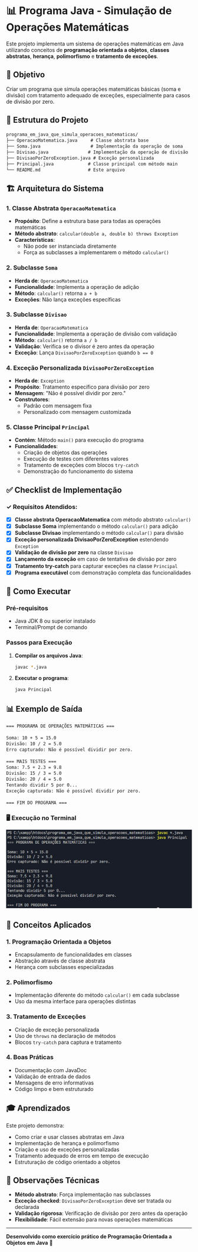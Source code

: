 # 📊 Programa Java - Simulação de Operações Matemáticas

Este projeto implementa um sistema de operações matemáticas em Java utilizando conceitos de **programação orientada a objetos**, **classes abstratas**, **herança**, **polimorfismo** e **tratamento de exceções**.

## 🎯 Objetivo

Criar um programa que simula operações matemáticas básicas (soma e divisão) com tratamento adequado de exceções, especialmente para casos de divisão por zero.

## 📁 Estrutura do Projeto

```
programa_em_java_que_simula_operacoes_matematicas/
├── OperacaoMatematica.java     # Classe abstrata base
├── Soma.java                   # Implementação da operação de soma
├── Divisao.java               # Implementação da operação de divisão
├── DivisaoPorZeroException.java # Exceção personalizada
├── Principal.java             # Classe principal com método main
└── README.md                  # Este arquivo
```

## 🏗️ Arquitetura do Sistema

### 1. Classe Abstrata `OperacaoMatematica`
- **Propósito**: Define a estrutura base para todas as operações matemáticas
- **Método abstrato**: `calcular(double a, double b) throws Exception`
- **Características**:
  - Não pode ser instanciada diretamente
  - Força as subclasses a implementarem o método `calcular()`

### 2. Subclasse `Soma`
- **Herda de**: `OperacaoMatematica`
- **Funcionalidade**: Implementa a operação de adição
- **Método**: `calcular()` retorna `a + b`
- **Exceções**: Não lança exceções específicas

### 3. Subclasse `Divisao`
- **Herda de**: `OperacaoMatematica`
- **Funcionalidade**: Implementa a operação de divisão com validação
- **Método**: `calcular()` retorna `a / b`
- **Validação**: Verifica se o divisor é zero antes da operação
- **Exceção**: Lança `DivisaoPorZeroException` quando `b == 0`

### 4. Exceção Personalizada `DivisaoPorZeroException`
- **Herda de**: `Exception`
- **Propósito**: Tratamento específico para divisão por zero
- **Mensagem**: "Não é possível dividir por zero."
- **Construtores**:
  - Padrão com mensagem fixa
  - Personalizado com mensagem customizada

### 5. Classe Principal `Principal`
- **Contém**: Método `main()` para execução do programa
- **Funcionalidades**:
  - Criação de objetos das operações
  - Execução de testes com diferentes valores
  - Tratamento de exceções com blocos `try-catch`
  - Demonstração do funcionamento do sistema

## ✅ Checklist de Implementação

### ✓ Requisitos Atendidos:

- [x] **Classe abstrata OperacaoMatematica** com método abstrato `calcular()`
- [x] **Subclasse Soma** implementando o método `calcular()` para adição
- [x] **Subclasse Divisao** implementando o método `calcular()` para divisão
- [x] **Exceção personalizada DivisaoPorZeroException** estendendo `Exception`
- [x] **Validação de divisão por zero** na classe `Divisao`
- [x] **Lançamento da exceção** em caso de tentativa de divisão por zero
- [x] **Tratamento try-catch** para capturar exceções na classe `Principal`
- [x] **Programa executável** com demonstração completa das funcionalidades

## 🚀 Como Executar

### Pré-requisitos
- Java JDK 8 ou superior instalado
- Terminal/Prompt de comando

### Passos para Execução

1. **Compilar os arquivos Java**:
   ```bash
   javac *.java
   ```

2. **Executar o programa**:
   ```bash
   java Principal
   ```

## 📊 Exemplo de Saída

```
=== PROGRAMA DE OPERAÇÕES MATEMÁTICAS ===

Soma: 10 + 5 = 15.0
Divisão: 10 / 2 = 5.0
Erro capturado: Não é possível dividir por zero.

=== MAIS TESTES ===
Soma: 7.5 + 2.3 = 9.8
Divisão: 15 / 3 = 5.0
Divisão: 20 / 4 = 5.0
Tentando dividir 5 por 0...
Exceção capturada: Não é possível dividir por zero.

=== FIM DO PROGRAMA ===
```

### 🖥️ Execução no Terminal

![Execução do Programa](https://raw.githubusercontent.com/LuizJuniorFSS/programa_em_java_que_simula_operacoes_matematicas/master/screenshot.png)

## 🔧 Conceitos Aplicados

### 1. **Programação Orientada a Objetos**
- Encapsulamento de funcionalidades em classes
- Abstração através de classe abstrata
- Herança com subclasses especializadas

### 2. **Polimorfismo**
- Implementação diferente do método `calcular()` em cada subclasse
- Uso da mesma interface para operações distintas

### 3. **Tratamento de Exceções**
- Criação de exceção personalizada
- Uso de `throws` na declaração de métodos
- Blocos `try-catch` para captura e tratamento

### 4. **Boas Práticas**
- Documentação com JavaDoc
- Validação de entrada de dados
- Mensagens de erro informativas
- Código limpo e bem estruturado

## 🎓 Aprendizados

Este projeto demonstra:
- Como criar e usar classes abstratas em Java
- Implementação de herança e polimorfismo
- Criação e uso de exceções personalizadas
- Tratamento adequado de erros em tempo de execução
- Estruturação de código orientado a objetos

## 📝 Observações Técnicas

- **Método abstrato**: Força implementação nas subclasses
- **Exceção checked**: `DivisaoPorZeroException` deve ser tratada ou declarada
- **Validação rigorosa**: Verificação de divisão por zero antes da operação
- **Flexibilidade**: Fácil extensão para novas operações matemáticas

---

**Desenvolvido como exercício prático de Programação Orientada a Objetos em Java** 🎯
